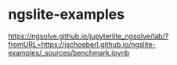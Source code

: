 # ngslite-examples



https://ngsolve.github.io/jupyterlite_ngsolve/lab/?fromURL=https://jschoeberl.github.io/ngslite-examples/_sources/benchmark.ipynb


